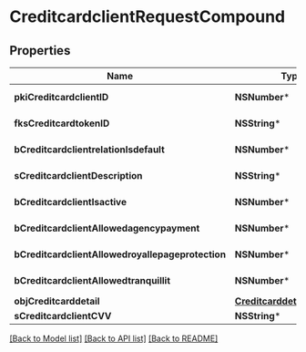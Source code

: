 # CreditcardclientRequestCompound

## Properties
Name | Type | Description | Notes
------------ | ------------- | ------------- | -------------
**pkiCreditcardclientID** | **NSNumber*** | The unique ID of the Creditcardclient | [optional] 
**fksCreditcardtokenID** | **NSString*** | The creditcard token identifier | [optional] 
**bCreditcardclientrelationIsdefault** | **NSNumber*** | Whether if it&#39;s an relationisdefault | 
**sCreditcardclientDescription** | **NSString*** | The description of the Creditcardclient | 
**bCreditcardclientIsactive** | **NSNumber*** | Whether the creditcardclient is active or not | 
**bCreditcardclientAllowedagencypayment** | **NSNumber*** | Whether if it&#39;s an allowedagencypayment | 
**bCreditcardclientAllowedroyallepageprotection** | **NSNumber*** | Whether if it&#39;s an allowedroyallepageprotection | 
**bCreditcardclientAllowedtranquillit** | **NSNumber*** | Whether if it&#39;s an allowedtranquillit | 
**objCreditcarddetail** | [**CreditcarddetailRequest***](CreditcarddetailRequest.md) |  | 
**sCreditcardclientCVV** | **NSString*** | The creditcard card CVV | 

[[Back to Model list]](../README.md#documentation-for-models) [[Back to API list]](../README.md#documentation-for-api-endpoints) [[Back to README]](../README.md)


